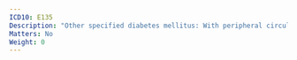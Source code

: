 ```yaml
---
ICD10: E135
Description: "Other specified diabetes mellitus: With peripheral circulatory complications"
Matters: No
Weight: 0
---
```


